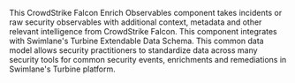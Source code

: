 This CrowdStrike Falcon Enrich Observables component takes incidents or raw security observables with additional context, metadata and other relevant intelligence from CrowdStrike Falcon. This component integrates with Swimlane's Turbine Extendable Data Schema. This common data model allows security practitioners to standardize data across many security tools for common security events, enrichments and remediations in Swimlane's Turbine platform.
